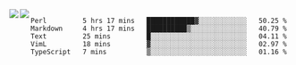 <a href="https://github.com/anuraghazra/github-readme-stats">
  <img align="left" src="https://github-readme-stats.vercel.app/api?username=kfly8&count_private=true&show_icons=true&theme=calm" />
</a>
<a href="https://github.com/anuraghazra/github-readme-stats">
  <img align="left" src="https://github-readme-stats.vercel.app/api/top-langs/?username=kfly8&theme=calm&hide=HTML&exclude_repo=is3q-cr" />
</a>

<!--START_SECTION:waka-->
```text
Perl         5 hrs 17 mins   ████████████▓░░░░░░░░░░░░   50.25 % 
Markdown     4 hrs 17 mins   ██████████▒░░░░░░░░░░░░░░   40.79 % 
Text         25 mins         █░░░░░░░░░░░░░░░░░░░░░░░░   04.11 % 
VimL         18 mins         ▓░░░░░░░░░░░░░░░░░░░░░░░░   02.97 % 
TypeScript   7 mins          ▒░░░░░░░░░░░░░░░░░░░░░░░░   01.16 % 
```
<!--END_SECTION:waka-->
